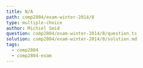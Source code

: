 ```yaml
---
title: N/A
path: comp2804/exam-winter-2014/8
type: multiple-choice
author: Michiel Smid
question: comp2804/exam-winter-2014/8/question.ts
solution: comp2804/exam-winter-2014/8/solution.md
tags:
  - comp2804
  - comp2804-exam
---
```

